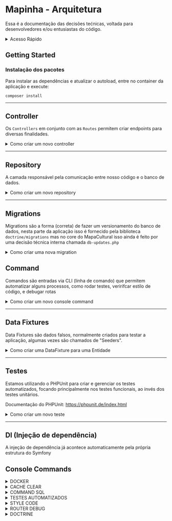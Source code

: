 # Mapinha - Arquitetura

Essa é a documentação das decisões tećnicas, voltada para desenvolvedores e/ou entusiastas do código.

<details>
    <summary>Acesso Rápido</summary>
    
[Instalação dos Pacotes](#Instalação)<br>
[Controller](#API)<br>
[Repository](#Repository)<br>
[Command](#Command)<br>
[Data Fixtures](#Data-Fixtures)<br>
[Testes](#Testes)<br>
[Console](#console-commands)<br>

</details>

## Getting Started

### Instalação dos pacotes

Para instalar as dependências e atualizar o autoload, entre no container da aplicação e execute:
```shell
composer install
```

--- 

## Controller

Os `Controllers` em conjunto com as `Routes` permitem criar endpoints para diversas finalidades.

<details>
<summary>Como criar um novo controller</summary>

#### 1 - Controller
Crie uma nova classe em `/app/Controller/Api/`, por exemplo, `EventApiController.php`:

```php
<?php

declare(strict_types=1);

namespace App\Controller\Api;

class EventApiController
{
    
}
```

#### 2 - Método/Action
Crie seu(s) método(s) com a lógica de resposta.

> Para gerar respostas em json, estamos utilizando a implementação da `JsonResponse` fornecida pelo pacote do Symfony:
> Para gerar respostas em HTML, estamos utilizando a implementação da `Response` (`Twig`) fornecida pelo pacote do Symfony:

```php
<?php

declare(strict_types=1);

namespace App\Controller\Api;

use Symfony\Component\HttpFoundation\JsonResponse;
use Symfony\Component\HttpFoundation\Response;

class EventApiController
{
    public function getList(): JsonResponse
    {
        $events = [
            ['id' => 1, 'name' => 'Palestra'],
            ['id' => 2, 'name' => 'Curso'],
        ];   
    
        return new JsonResponse($events);
    }
    
    public function getList(): Response
    {
        $events = [
            ['id' => 1, 'name' => 'Palestra'],
            ['id' => 2, 'name' => 'Curso'],
        ];   
    
        return $this->render('view.html.twig', $events);
    }
}
```

#### 3 - Rotas

Acesse os arquivos das rotas em `/config/routes` lá nós estamos separando as rotas em API e Web

```yaml
get:
  path: /example
  controller: App\Controller\Admin\ExampleAdminController::action
  methods: ['GET']
```

Atente-se para seguir o padrão, um arquivo `.yaml` por controller

#### 4 - Pronto

Feito isso, seu endpoint deverá estar disponivel em:
<http://localhost:8080/o-que-voce-definiu-como-path>

E deve estar retornando um JSON ou uma página web, dependendo da action que você criou.

</details>

---

## Repository

A camada responsável pela comunicação entre nosso código e o banco de dados.

<details>
<summary>Como criar um novo repository</summary>

Siga o passo a passo a seguir:

#### Passo 1 - Crie sua classe no `/app/src/Repository` e extenda a classe abstrata `AbstractRepository`

```php
<?php

declare(strict_types=1);

namespace App\Repository;

class MyRepository extends AbstractRepository
{
}
```

#### Passo 2 - Defina a Entity principal que esse repositório irá gerenciar

```php

use Doctrine\Persistence\ManagerRegistry;
use App\Entity\MyEntity;
...

public function __construct(ManagerRegistry $registry)
{
    parent::__construct($registry, MyEntity::class);
}
```

</details>

---

## Migrations
Migrations são a forma (correta) de fazer um versionamento do banco de dados, nesta parte da aplicação isso é fornecido pela biblioteca `doctrine/migrations` mas no core do MapaCultural isso ainda é feito por uma decisão técnica interna chamada `db-updates.php`

<details>
<summary>Como criar uma nova migration</summary>

#### Passo 1 - Criar uma nova classe no diretório `/app/migrations`

```php
<?php

declare(strict_types=1);

namespace App\Migrations;

use Doctrine\DBAL\Schema\Schema;
use Doctrine\Migrations\AbstractMigration;

final class Version20241231235959 extends AbstractMigration
{
    public function up(Schema $schema): void
    {
        //$this->addSql('CREATE TABLE ...');
    }
    
    public function down(Schema $schema): void
    {
        //$this->addSql('DROP TABLE ...');
    }
}
```

Note que o nome da classe deve informar o momento de sua criação, para que seja mantida uma sequencia temporal da evolução do esquema do banco de dados.

> Documentação oficial das migrations do Doctrine: <https://www.doctrine-project.org/projects/doctrine-migrations/en/3.8/reference/generating-migrations.html>
</details>

## Command
Comandos são entradas via CLI (linha de comando) que permitem automatizar alguns processos, como rodar testes, veririfcar estilo de código, e debugar rotas

<details>
<summary>Como criar um novo console command</summary>

#### Passo 1 - Criar uma nova classe em `app/src/Command/`:

```php
<?php

namespace App\Command;

use Symfony\Component\Console\Command\Command;
use Symfony\Component\Console\Input\InputInterface;
use Symfony\Component\Console\Output\OutputInterface;

class MyCommand extends Command
{
    protected static string $defaultName = 'app:my-command';
    
    protected function execute(InputInterface $input, OutputInterface $output): int
    {
        $output->writeln('Hello World!');
        
        return Command::SUCCESS;  
    }
} 
```

#### Passo 2 - Testar seu comando no CLI

Entre no container da aplicação PHP e execute isso

```shell
php bin/console app:my-command
```

Você deverá ver na tela o texto `Hello World!`

#### Passo 3 - Documentação do pacote
Para criar e gerenciar os nosso commands estamos utilizando o pacote `symfony/console`, para ver sua documentação acesse:

> Saiba mais em <https://symfony.com/doc/current/console.html>

Para ver outros console commands da aplicação acesse a seção [Console Commands](#console-commands)

</details>

---

## Data Fixtures
Data Fixtures são dados falsos, normalmente criados para testar a aplicação, algumas vezes são chamados de "Seeders".

<details>
<summary>Como criar uma DataFixture para uma Entidade</summary>

#### Passo 1 - Criar uma nova classe em `app/src/DataFixtures/`:

```php
<?php

namespace App\DataFixtures;

use Doctrine\Persistence\ObjectManager;
use MapasCulturais\Entities\Agent;

class AgentFixtures extends Fixture
{
    public function load(ObjectManager $manager): void
    {
        $agent = new Agent();
        $agent->name = 'Agente Teste da Silva';
        
        $manager->persist($agent);
        $manager->flush();
    }
} 
```

#### Passo 2 - Executar sua fixture no CLI

Entre no container da aplicação PHP e execute isso

```shell
php bin/console doctrine:fixtures:load
```

Pronto, você deverá ter um novo Agente criado de acordo com a sua Fixture.

> Saiba mais sobre DataFixtures em <https://www.doctrine-project.org/projects/doctrine-data-fixtures/en/1.7/index.html>

</details>

---

## Testes
Estamos utilizando o PHPUnit para criar e gerenciar os testes automatizados, focando principalmente nos testes funcionais, ao invés dos testes unitários.

Documentação do PHPUnit: <https://phpunit.de/index.html>

<details>
<summary>Como criar um novo teste</summary>

### Criar um novo teste
Para criar um no cenário de teste funcional, basta adicionar sua nova classe no diretório `/app/tests/functional/`, com o seguinte código:

```php
<?php

namespace App\Tests\Functional;

class MeuTest extends AbstractTestCase
{
    
}
```

Adicione dentro da classe os cenários que você precisa garantir que funcionem, caso precise imprimir algo na tela para "debugar", utilize o método `dump()` fornecido pela classe `AbstractTestCase`:

```php
public function testIfOneIsOne(): void
{
    $list = ['Mar', 'Minino'];
    
    $this->dump($list); // equivalente ao print_r
    
    $this->assertEquals(
        'MarMinino',
        implode('', $list)
    );
}
```

Para executar os testes veja a seção <a href="#console-commands">Console Commands</a>
</details>

---

## DI (Injeção de dependência)
A injeção de dependência já acontece automaticamente pela própria estrutura do Symfony

## Console Commands

<details>
<summary>DOCKER</summary>

### Comandos Essenciais do Docker

#### Subir os Containers

Para iniciar todos os containers definidos no arquivo `docker-compose.yml`:

```shell
docker-compose up -d
```

A flag `-d` executa os containers em segundo plano (modo "detached").

#### Derrubar os Containers

Para parar e remover todos os containers definidos no `docker-compose.yml`:

```shell
docker-compose down
```

#### Verificar Containers Ativos

Para listar todos os containers ativos:

```shell
docker ps
```

#### Acessar um Container

Para acessar o shell de um container em execução:

```shell
docker exec -it <ID_DO_CONTAINER> bash
```

Substitua `<ID_DO_CONTAINER>` pelo ID do container, que você pode obter com o comando `docker ps`.

</details>

<details>
<summary>CACHE CLEAR</summary>

### Limpar cache

Para executar o comando de limpar cache basta entrar no container PHP e executar o seguinte comando:

```shell
php bin/console cache:clear
```

Esse comando remove o cache gerado pelo Symfony, útil para garantir que as alterações sejam refletidas.

</details>

<details>
<summary>COMMAND SQL</summary>

### Executar código SQL

Para executar um comando SQL basta entrar no container PHP e executar o seguinte comando:

```shell
php bin/console doctrine:query:sql {"SEU_COMANDO_SQL"}
```

Substitua `"SEU_COMANDO_SQL"` pelo comando SQL desejado.

</details>

<details>
<summary>TESTES AUTOMATIZADOS</summary>

### Executar Testes Automatizados

Para rodar os testes da aplicação, acesse o container PHP e execute:

```shell
php bin/phpunit {path}
```

O parâmetro `path` é opcional e se refere ao diretório ou arquivo específico que você deseja testar. O caminho padrão é `/tests`.

</details>

<details>
<summary>STYLE CODE</summary>

### Verificar o Estilo do Código (PHP-CS-FIXER)

Para rodar o PHP-CS-FIXER e garantir que o código siga os padrões de estilo definidos, execute:

```shell
php bin/console app:code-style
```

Esse comando aplica correções de estilo e formatação no código da aplicação.

</details>

<details>
<summary>ROUTER DEBUG</summary>

### Listar Rotas Disponíveis

Para listar todas as rotas registradas na aplicação, entre no container PHP e execute:

```shell
php bin/console debug:router
```

Você também pode usar as flags opcionais `--show-actions` e `--show-controllers` para obter mais detalhes sobre as rotas e seus controladores.

</details>

<details>
<summary>DOCTRINE</summary>

#### Doctrine
Para listas todos os comandos disponiveis para gerenciamento do banco de dados através do doctrine basta entrar no container PHP e executar
```
php bin/doctrine
```

----

#### Gerenciamento do Banco de Dados

1. **Remover o banco de dados**:
   ```shell
   php bin/console doctrine:database:drop --force
   ```
2. **Criar o banco de dados**:
   ```shell
   php bin/console doctrine:database:create
   ```

----

#### Migrations

1. **Gerar uma nova migration** com base em alterações no código:
   ```shell
   php bin/console doctrine:migrations:diff
   ```
2. **Executar as migrations** para aplicar as alterações no banco:
   ```shell
   php bin/console doctrine:migrations:migrate
   ```

----

#### Data Fixtures

1. **Carregar fixtures** (dados de teste) no banco de dados:
   ```shell
   php bin/console doctrine:fixtures:load
   ```

</details>

